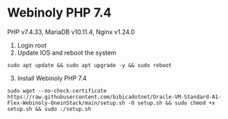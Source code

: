 # Webinoly PHP 7.4
PHP v7.4.33, MariaDB v10.11.4, Nginx v1.24.0
1. Login root
2. Update IOS and reboot the system
```shell
sudo apt update && sudo apt upgrade -y && sudo reboot
```
3. Install Webinoly PHP 7.4
```shell
sudo wget --no-check-certificate https://raw.githubusercontent.com/bibicadotnet/Oracle-VM-Standard-A1-Flex-Webinoly-OneinStack/main/setup.sh -O setup.sh && sudo chmod +x setup.sh && sudo ./setup.sh
```
